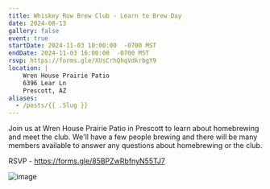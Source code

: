 ```yaml
---
title: Whiskey Row Brew Club - Learn to Brew Day
date: 2024-08-13
gallery: false
event: true
startDate: 2024-11-03 10:00:00  -0700 MST
endDate: 2024-11-03 16:00:00  -0700 MST
rsvp: https://forms.gle/XUsCrhQhqVdkrbgY9
location: |
    Wren House Prairie Patio
    6396 Lear Ln
    Prescott, AZ
aliases:
  - /posts/{{ .Slug }}
---
```


Join us at Wren House Prairie Patio in Prescott to learn about homebrewing and 
meet the club. We'll have a few people brewing and there will be many members 
available to answer any questions about homebrewing or the club.

RSVP - https://forms.gle/85BPZwRbfnyN55TJ7

![image](event.png)

